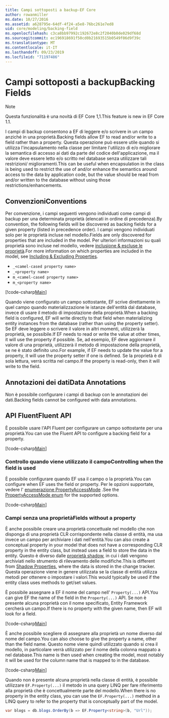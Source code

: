 ```yaml
---
title: Campi sottoposti a backup-EF Core
author: rowanmiller
ms.date: 10/27/2016
ms.assetid: a628795e-64df-4f24-a5e8-76bc261e7ed8
uid: core/modeling/backing-field
ms.openlocfilehash: c3ca8bb97992c192672e8c2f2040b0de029df68d
ms.sourcegitcommit: ec196918691f50cd0b21693515b0549f06d9f39c
ms.translationtype: MT
ms.contentlocale: it-IT
ms.lasthandoff: 09/23/2019
ms.locfileid: "71197486"
---
```

# <a name="backing-fields"></a><span data-ttu-id="23fee-102">Campi sottoposti a backup</span><span class="sxs-lookup"><span data-stu-id="23fee-102">Backing Fields</span></span>

> [!NOTE]  
> <span data-ttu-id="23fee-103">Questa funzionalità è una novità di EF Core 1,1.</span><span class="sxs-lookup"><span data-stu-id="23fee-103">This feature is new in EF Core 1.1.</span></span>

<span data-ttu-id="23fee-104">I campi di backup consentono a EF di leggere e/o scrivere in un campo anziché in una proprietà.</span><span class="sxs-lookup"><span data-stu-id="23fee-104">Backing fields allow EF to read and/or write to a field rather than a property.</span></span> <span data-ttu-id="23fee-105">Questa operazione può essere utile quando si utilizza l'incapsulamento nella classe per limitare l'utilizzo di e/o migliorare la semantica di accesso ai dati da parte del codice dell'applicazione, ma il valore deve essere letto e/o scritto nel database senza utilizzare tali restrizioni/ miglioramenti.</span><span class="sxs-lookup"><span data-stu-id="23fee-105">This can be useful when encapsulation in the class is being used to restrict the use of and/or enhance the semantics around access to the data by application code, but the value should be read from and/or written to the database without using those restrictions/enhancements.</span></span>

## <a name="conventions"></a><span data-ttu-id="23fee-106">Convenzioni</span><span class="sxs-lookup"><span data-stu-id="23fee-106">Conventions</span></span>

<span data-ttu-id="23fee-107">Per convenzione, i campi seguenti vengono individuati come campi di backup per una determinata proprietà (elencati in ordine di precedenza).</span><span class="sxs-lookup"><span data-stu-id="23fee-107">By convention, the following fields will be discovered as backing fields for a given property (listed in precedence order).</span></span> <span data-ttu-id="23fee-108">I campi vengono individuati solo per le proprietà incluse nel modello.</span><span class="sxs-lookup"><span data-stu-id="23fee-108">Fields are only discovered for properties that are included in the model.</span></span> <span data-ttu-id="23fee-109">Per ulteriori informazioni su quali proprietà sono incluse nel modello, vedere [inclusione & escluse le proprietà](included-properties.md).</span><span class="sxs-lookup"><span data-stu-id="23fee-109">For more information on which properties are included in the model, see [Including & Excluding Properties](included-properties.md).</span></span>

* `_<camel-cased property name>`
* `_<property name>`
* `m_<camel-cased property name>`
* `m_<property name>`

[!code-csharp[Main](../../../samples/core/Modeling/Conventions/BackingField.cs#Sample)]

<span data-ttu-id="23fee-110">Quando viene configurato un campo sottostante, EF scrive direttamente in quel campo quando materializzazione le istanze dell'entità dal database, invece di usare il metodo di impostazione della proprietà.</span><span class="sxs-lookup"><span data-stu-id="23fee-110">When a backing field is configured, EF will write directly to that field when materializing entity instances from the database (rather than using the property setter).</span></span> <span data-ttu-id="23fee-111">Se EF deve leggere o scrivere il valore in altri momenti, utilizzerà la proprietà, se possibile.</span><span class="sxs-lookup"><span data-stu-id="23fee-111">If EF needs to read or write the value at other times, it will use the property if possible.</span></span> <span data-ttu-id="23fee-112">Se, ad esempio, EF deve aggiornare il valore di una proprietà, utilizzerà il metodo di impostazione della proprietà, se ne è stato definito uno.</span><span class="sxs-lookup"><span data-stu-id="23fee-112">For example, if EF needs to update the value for a property, it will use the property setter if one is defined.</span></span> <span data-ttu-id="23fee-113">Se la proprietà è di sola lettura, verrà scritta nel campo.</span><span class="sxs-lookup"><span data-stu-id="23fee-113">If the property is read-only, then it will write to the field.</span></span>

## <a name="data-annotations"></a><span data-ttu-id="23fee-114">Annotazioni dei dati</span><span class="sxs-lookup"><span data-stu-id="23fee-114">Data Annotations</span></span>

<span data-ttu-id="23fee-115">Non è possibile configurare i campi di backup con le annotazioni dei dati.</span><span class="sxs-lookup"><span data-stu-id="23fee-115">Backing fields cannot be configured with data annotations.</span></span>

## <a name="fluent-api"></a><span data-ttu-id="23fee-116">API Fluent</span><span class="sxs-lookup"><span data-stu-id="23fee-116">Fluent API</span></span>

<span data-ttu-id="23fee-117">È possibile usare l'API Fluent per configurare un campo sottostante per una proprietà.</span><span class="sxs-lookup"><span data-stu-id="23fee-117">You can use the Fluent API to configure a backing field for a property.</span></span>

[!code-csharp[Main](../../../samples/core/Modeling/FluentAPI/BackingField.cs#Sample)]

### <a name="controlling-when-the-field-is-used"></a><span data-ttu-id="23fee-118">Controllo quando viene utilizzato il campo</span><span class="sxs-lookup"><span data-stu-id="23fee-118">Controlling when the field is used</span></span>

<span data-ttu-id="23fee-119">È possibile configurare quando EF usa il campo o la proprietà.</span><span class="sxs-lookup"><span data-stu-id="23fee-119">You can configure when EF uses the field or property.</span></span> <span data-ttu-id="23fee-120">Per le opzioni supportate, vedere l' [enumerazione PropertyAccessMode](https://docs.microsoft.com/dotnet/api/microsoft.entityframeworkcore.propertyaccessmode) .</span><span class="sxs-lookup"><span data-stu-id="23fee-120">See the [PropertyAccessMode enum](https://docs.microsoft.com/dotnet/api/microsoft.entityframeworkcore.propertyaccessmode) for the supported options.</span></span>

[!code-csharp[Main](../../../samples/core/Modeling/FluentAPI/BackingFieldAccessMode.cs#Sample)]

### <a name="fields-without-a-property"></a><span data-ttu-id="23fee-121">Campi senza una proprietà</span><span class="sxs-lookup"><span data-stu-id="23fee-121">Fields without a property</span></span>

<span data-ttu-id="23fee-122">È anche possibile creare una proprietà concettuale nel modello che non disponga di una proprietà CLR corrispondente nella classe di entità, ma usa invece un campo per archiviare i dati nell'entità.</span><span class="sxs-lookup"><span data-stu-id="23fee-122">You can also create a conceptual property in your model that does not have a corresponding CLR property in the entity class, but instead uses a field to store the data in the entity.</span></span> <span data-ttu-id="23fee-123">Questo è diverso dalle [proprietà shadow](shadow-properties.md), in cui i dati vengono archiviati nello strumento di rilevamento delle modifiche.</span><span class="sxs-lookup"><span data-stu-id="23fee-123">This is different from [Shadow Properties](shadow-properties.md), where the data is stored in the change tracker.</span></span> <span data-ttu-id="23fee-124">Questa operazione viene in genere utilizzata se la classe di entità utilizza metodi per ottenere o impostare i valori.</span><span class="sxs-lookup"><span data-stu-id="23fee-124">This would typically be used if the entity class uses methods to get/set values.</span></span>

<span data-ttu-id="23fee-125">È possibile assegnare a EF il nome del campo nell' `Property(...)` API.</span><span class="sxs-lookup"><span data-stu-id="23fee-125">You can give EF the name of the field in the `Property(...)` API.</span></span> <span data-ttu-id="23fee-126">Se non è presente alcuna proprietà con il nome specificato, Entity Framework cercherà un campo.</span><span class="sxs-lookup"><span data-stu-id="23fee-126">If there is no property with the given name, then EF will look for a field.</span></span>

[!code-csharp[Main](../../../samples/core/Modeling/FluentAPI/BackingFieldNoProperty.cs#Sample)]

<span data-ttu-id="23fee-127">È anche possibile scegliere di assegnare alla proprietà un nome diverso dal nome del campo.</span><span class="sxs-lookup"><span data-stu-id="23fee-127">You can also choose to give the property a name, other than the field name.</span></span> <span data-ttu-id="23fee-128">Questo nome viene quindi utilizzato quando si crea il modello, in particolare verrà utilizzato per il nome della colonna mappato a nel database.</span><span class="sxs-lookup"><span data-stu-id="23fee-128">This name is then used when creating the model, most notably it will be used for the column name that is mapped to in the database.</span></span>

[!code-csharp[Main](../../../samples/core/Modeling/FluentAPI/BackingFieldConceptualProperty.cs#Sample)]

<span data-ttu-id="23fee-129">Quando non è presente alcuna proprietà nella classe di entità, è possibile utilizzare `EF.Property(...)` il metodo in una query LINQ per fare riferimento alla proprietà che è concettualmente parte del modello.</span><span class="sxs-lookup"><span data-stu-id="23fee-129">When there is no property in the entity class, you can use the `EF.Property(...)` method in a LINQ query to refer to the property that is conceptually part of the model.</span></span>

``` csharp
var blogs = db.blogs.OrderBy(b => EF.Property<string>(b, "Url"));
```
